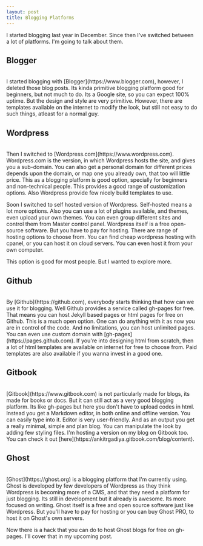 ```yaml
---
layout: post
title: Blogging Platforms
---
```



I started blogging last year in December. Since then I've switched between a lot of platforms. I'm going to talk about them.

## Blogger

<br />
I started blogging with [Blogger](https://www.blogger.com), however, I deleted those blog posts. Its kinda primitive blogging platform good for beginners, but not much to do. Its a Google site, so you can expect 100% uptime. But the design and style are very primitive. However, there are templates available on the internet to modify the look, but still not easy to do such things, atleast for a normal guy.

## Wordpress

<br />
Then I switched to [Wordpress.com](https://www.wordpress.com). Wordpress.com is the version, in which Wordpress hosts the site, and gives you a sub-domain. You can also get a personal domain for different prices depends upon the domain, or map one you already own, that too will little price. This as a blogging platform is good option, specially for beginners and non-technical people. This provides a good range of customization options. Also Wordpress provide few nicely build templates to use.

Soon I switched to self hosted version of Wordpress. Self-hosted means a lot more options. Also you can use a lot of plugins available, and themes, even upload your own themes. You can even group different sites and control them from Master control panel. Wordpress itself is a free open-source software. But you have to pay for hosting. There are range of hosting options to choose from. You can find cheap wordpress hosting with cpanel, or you can host it on cloud servers. You can even host it from your own computer.

This option is good for most people. But I wanted to explore more.

## Github

<br />
By [Github](https://github.com), everybody starts thinking that how can we use it for blogging. Well Github provides a service called gh-pages for free. That means you can host Jekyll based pages or html pages for free on Github. This is a much open option. One can do anything with it as now you are in control of the code. And no limitations, you can host unlimited pages. You can even use custom domain with [gh-pages](https://pages.github.com). If you're into designing html from scratch, then a lot of html templates are available on internet for free to choose from. Paid templates are also available if you wanna invest in a good one.

## Gitbook

<br />
[Gitbook](https://www.gitbook.com) is not particularly made for blogs, its made for books or docs. But it can still act as a very good blogging platform. Its like gh-pages but here you don't have to upload codes in html. Instead you get a Markdown editor, in both online and offline version. You can easily type into it. Editor is very user-friendly. And as an output you get a really minimal, simple and plan blog. You can manipulate the look by adding few styling files. I'm hosting a version on my blog on Gitbook too. You can check it out [here](https://ankitrgadiya.gitbook.com/blog/content).

## Ghost

<br />
[Ghost](https://ghost.org) is a blogging platform that I'm currently using. Ghost is developed by few developers of Wordpress as they think Wordpress is becoming more of a CMS, and that they need a platform for just blogging. Its still in development but it already is awesome. Its more focused on writing. Ghost itself is a free and open source software just like Wordpress. But you'll have to pay for hosting or you can buy Ghost PRO, to host it on Ghost's own servers.

Now there is a hack that you can do to host Ghost blogs for free on gh-pages. I'll cover that in my upcoming post.
